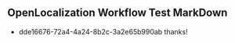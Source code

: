 ## OpenLocalization Workflow Test MarkDown
* dde16676-72a4-4a24-8b2c-3a2e65b990ab thanks!

<!--HONumber=Jul16_HO3-->


